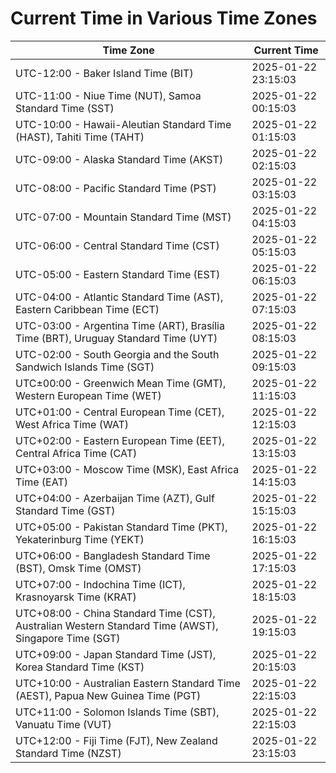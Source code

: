# Current Time in Various Time Zones

| Time Zone | Current Time |
|-----------|--------------|
| UTC-12:00 - Baker Island Time (BIT) | 2025-01-22 23:15:03 |
| UTC-11:00 - Niue Time (NUT), Samoa Standard Time (SST) | 2025-01-22 00:15:03 |
| UTC-10:00 - Hawaii-Aleutian Standard Time (HAST), Tahiti Time (TAHT) | 2025-01-22 01:15:03 |
| UTC-09:00 - Alaska Standard Time (AKST) | 2025-01-22 02:15:03 |
| UTC-08:00 - Pacific Standard Time (PST) | 2025-01-22 03:15:03 |
| UTC-07:00 - Mountain Standard Time (MST) | 2025-01-22 04:15:03 |
| UTC-06:00 - Central Standard Time (CST) | 2025-01-22 05:15:03 |
| UTC-05:00 - Eastern Standard Time (EST) | 2025-01-22 06:15:03 |
| UTC-04:00 - Atlantic Standard Time (AST), Eastern Caribbean Time (ECT) | 2025-01-22 07:15:03 |
| UTC-03:00 - Argentina Time (ART), Brasília Time (BRT), Uruguay Standard Time (UYT) | 2025-01-22 08:15:03 |
| UTC-02:00 - South Georgia and the South Sandwich Islands Time (SGT) | 2025-01-22 09:15:03 |
| UTC±00:00 - Greenwich Mean Time (GMT), Western European Time (WET) | 2025-01-22 11:15:03 |
| UTC+01:00 - Central European Time (CET), West Africa Time (WAT) | 2025-01-22 12:15:03 |
| UTC+02:00 - Eastern European Time (EET), Central Africa Time (CAT) | 2025-01-22 13:15:03 |
| UTC+03:00 - Moscow Time (MSK), East Africa Time (EAT) | 2025-01-22 14:15:03 |
| UTC+04:00 - Azerbaijan Time (AZT), Gulf Standard Time (GST) | 2025-01-22 15:15:03 |
| UTC+05:00 - Pakistan Standard Time (PKT), Yekaterinburg Time (YEKT) | 2025-01-22 16:15:03 |
| UTC+06:00 - Bangladesh Standard Time (BST), Omsk Time (OMST) | 2025-01-22 17:15:03 |
| UTC+07:00 - Indochina Time (ICT), Krasnoyarsk Time (KRAT) | 2025-01-22 18:15:03 |
| UTC+08:00 - China Standard Time (CST), Australian Western Standard Time (AWST), Singapore Time (SGT) | 2025-01-22 19:15:03 |
| UTC+09:00 - Japan Standard Time (JST), Korea Standard Time (KST) | 2025-01-22 20:15:03 |
| UTC+10:00 - Australian Eastern Standard Time (AEST), Papua New Guinea Time (PGT) | 2025-01-22 22:15:03 |
| UTC+11:00 - Solomon Islands Time (SBT), Vanuatu Time (VUT) | 2025-01-22 22:15:03 |
| UTC+12:00 - Fiji Time (FJT), New Zealand Standard Time (NZST) | 2025-01-22 23:15:03 |
